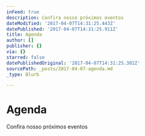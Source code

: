 ```yaml
---
inFeed: true
description: Confira nosso próximos eventos
dateModified: '2017-04-07T14:31:25.443Z'
datePublished: '2017-04-07T14:31:25.911Z'
title: Agenda
author: []
publisher: {}
via: {}
starred: false
datePublishedOriginal: '2017-04-07T14:31:25.302Z'
sourcePath: _posts/2017-04-07-agenda.md
_type: Blurb

---
```

# Agenda

Confira nosso próximos eventos